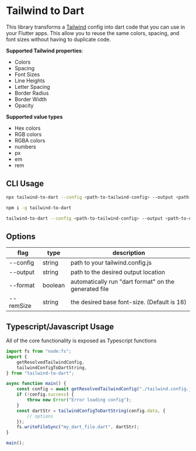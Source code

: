 # Tailwind to Dart

This library transforms a [Tailwind](https://tailwindcss.com/) config into dart code that you can use in your Flutter apps. This allow you to reuse the same colors, spacing, and font sizes without having to duplicate code.

**Supported Tailwind properties**:

-   Colors
-   Spacing
-   Font Sizes
-   Line Heights
-   Letter Spacing
-   Border Radius
-   Border Width
-   Opacity

**Supported value types**

-   Hex colors
-   RGB colors
-   RGBA colors
-   numbers
-   px
-   em
-   rem

## CLI Usage

```bash
npx tailwind-to-dart --config <path-to-tailwind-config> --output <path-to-output-file>
```

```bash
npm i -g tailwind-to-dart

tailwind-to-dart --config <path-to-tailwind-config> --output <path-to-output-file>
```

## Options

| flag      | type    | description                                           |
| --------- | ------- | ----------------------------------------------------- |
| --config  | string  | path to your tailwind.config.js                       |
| --output  | string  | path to the desired output location                   |
| --format  | boolean | automatically run "dart format" on the generated file |
| --remSize | string  | the desired base font-size. (Default is 16)           |

## Typescript/Javascript Usage

All of the core functionality is exposed as Typescript functions

```ts
import fs from "node:fs";
import {
    getResolvedTailwindConfig,
    tailwindConfigToDartString,
} from "tailwind-to-dart";

async function main() {
    const config = await getResolvedTailwindConfig("./tailwind.config.js");
    if (!config.success) {
        throw new Error("Error loading config");
    }
    const dartStr = tailwindConfigToDartString(config.data, {
        // options
    });
    fs.writeFileSync("my_dart_file.dart", dartStr);
}

main();
```
